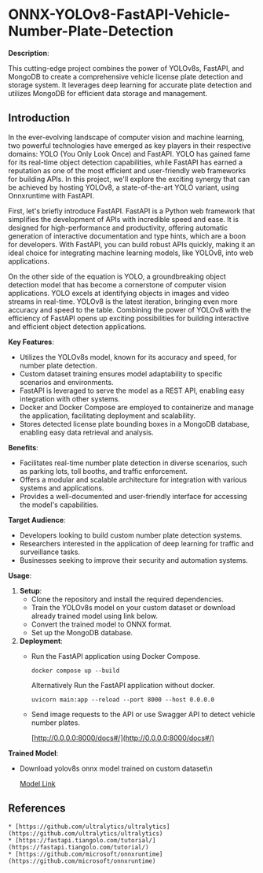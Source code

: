 # ONNX-YOLOv8-FastAPI-Vehicle-Number-Plate-Detection

**Description**:

This cutting-edge project combines the power of YOLOv8s, FastAPI, and MongoDB to create a comprehensive vehicle license plate detection and storage system. It leverages deep learning for accurate plate detection and utilizes MongoDB for efficient data storage and management.

## Introduction
In the ever-evolving landscape of computer vision and machine learning, two powerful technologies have emerged as key players in their respective domains: YOLO (You Only Look Once) and FastAPI. YOLO has gained fame for its real-time object detection capabilities, while FastAPI has earned a reputation as one of the most efficient and user-friendly web frameworks for building APIs. In this project, we'll explore the exciting synergy that can be achieved by hosting YOLOv8, a state-of-the-art YOLO variant, using Onnxruntime with FastAPI.

First, let's briefly introduce FastAPI. FastAPI is a Python web framework that simplifies the development of APIs with incredible speed and ease. It is designed for high-performance and productivity, offering automatic generation of interactive documentation and type hints, which are a boon for developers. With FastAPI, you can build robust APIs quickly, making it an ideal choice for integrating machine learning models, like YOLOv8, into web applications.

On the other side of the equation is YOLO, a groundbreaking object detection model that has become a cornerstone of computer vision applications. YOLO excels at identifying objects in images and video streams in real-time. YOLOv8 is the latest iteration, bringing even more accuracy and speed to the table. Combining the power of YOLOv8 with the efficiency of FastAPI opens up exciting possibilities for building interactive and efficient object detection applications.

**Key Features**:

* Utilizes the YOLOv8s model, known for its accuracy and speed, for number plate detection.
* Custom dataset training ensures model adaptability to specific scenarios and environments.
* FastAPI is leveraged to serve the model as a REST API, enabling easy integration with other systems.
* Docker and Docker Compose are employed to containerize and manage the application, facilitating deployment and scalability.
* Stores detected license plate bounding boxes in a MongoDB database, enabling easy data retrieval and analysis.

**Benefits**:

* Facilitates real-time number plate detection in diverse scenarios, such as parking lots, toll booths, and traffic enforcement.
* Offers a modular and scalable architecture for integration with various systems and applications.
* Provides a well-documented and user-friendly interface for accessing the model's capabilities.

**Target Audience**:

* Developers looking to build custom number plate detection systems.
* Researchers interested in the application of deep learning for traffic and surveillance tasks.
* Businesses seeking to improve their security and automation systems.

**Usage**:

1. **Setup**:
    * Clone the repository and install the required dependencies.
    * Train the YOLOv8s model on your custom dataset or download already trained model using link below.
    * Convert the trained model to ONNX format.
    * Set up the MongoDB database.
2. **Deployment**:
    * Run the FastAPI application using Docker Compose.
      ```shell
      docker compose up --build
      ```
      Alternatively Run the FastAPI application without docker.
      ```shell
      uvicorn main:app --reload --port 8000 --host 0.0.0.0
      ```
    * Send image requests to the API or use Swagger API to detect vehicle number plates.

        [http://0.0.0.0:8000/docs#/](http://0.0.0.0:8000/docs#/)

**Trained Model**:

* Download yolov8s onnx model trained on custom dataset\n

  [Model Link](https://drive.google.com/file/d/1KvJM6eCxFALhkhPB0oEUJk1FbAOph-Rq/view?usp=sharing)

## References
    * [https://github.com/ultralytics/ultralytics](https://github.com/ultralytics/ultralytics)
    * [https://fastapi.tiangolo.com/tutorial/](https://fastapi.tiangolo.com/tutorial/)
    * [https://github.com/microsoft/onnxruntime](https://github.com/microsoft/onnxruntime)
    

